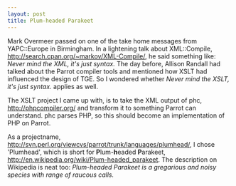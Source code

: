 ```yaml
---
layout: post
title: Plum-headed Parakeet
---
```


Mark Overmeer passed on one of the take home messages from YAPC::Europe in
Birmingham. In a lightening talk about XML::Compile,
<a href="http://search.cpan.org/~markov/XML-Compile/" rel="nofollow">http://search.cpan.org/~markov/XML-Compile/</a>, he said something like:
<cite>Never mind the XML, it's just syntax.</cite>
The day before, Allison Randall had talked about the Parrot compiler tools
and mentioned how XSLT had influenced the design of TGE.
So I wondered whether <cite>Never mind the XSLT, it's just syntax.</cite> applies as well.

The XSLT project I came up with, is to take the XML output of phc, <a href="http://phpcompiler.org/" rel="nofollow">http://phpcompiler.org/</a> and transform it to
something Parrot can understand. phc parses PHP, so this should become an implementation
of PHP on Parrot.

As a projectname, <a href="http://svn.perl.org/viewcvs/parrot/trunk/languages/plumhead/" rel="nofollow">http://svn.perl.org/viewcvs/parrot/trunk/languages/plumhead/</a>,
I chose 'Plumhead', which is short for <b>P</b>lum-<b>h</b>eaded <b>P</b>arakeet, <a href="http://en.wikipedia.org/wiki/Plum-headed_parakeet" rel="nofollow">http://en.wikipedia.org/wiki/Plum-headed_parakeet</a>.
The description on Wikipedia is neat too:
<cite>Plum-headed Parakeet is a gregarious and noisy species with range of raucous calls.</cite>

